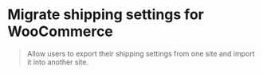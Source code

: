 # Migrate shipping settings for WooCommerce

> Allow users to export their shipping settings from one site and import it into another site.
